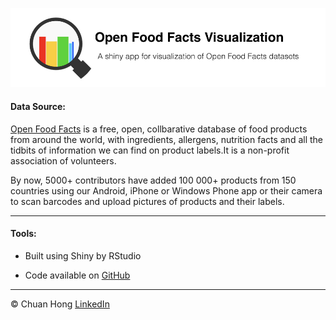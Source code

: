 
![](www/about.002.jpeg)

#### Data Source: 

[Open Food Facts](https://world.openfoodfacts.org/) is a free, open, collbarative database of food products from around the world, with ingredients, allergens, nutrition facts and all the tidbits of information we can find on product labels.It is a non-profit association of volunteers. 

By now, 5000+ contributors have added 100 000+ products from 150 countries using our Android, iPhone or Windows Phone app or their camera to scan barcodes and upload pictures of products and their labels.

***

#### Tools:

* Built using Shiny by RStudio

* Code available on [GitHub](https://github.com/iamchuan?tab=repositories)

***

&copy; Chuan Hong [LinkedIn](https://www.linkedin.com/in/iamchuan/) 